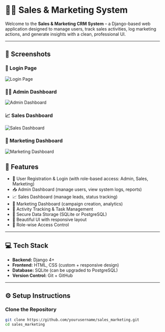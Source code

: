 # 🧑‍💼 Sales & Marketing System

Welcome to the **Sales & Marketing CRM System** – a Django-based web application designed to manage users, track sales activities, log marketing actions, and generate insights with a clean, professional UI.

---

## 📸 Screenshots

### 🔐 Login Page
![Login Page](screenshots/login.png)

### 🧑‍💼 Admin Dashboard
![Admin Dashboard](screenshots/admin_dashboard.png)

### 📈 Sales Dashboard
![Sales Dashboard](screenshots/sales_dashboard.png)

### 📣 Marketing Dashboard
![Marketing Dashboard](screenshots/marketing_dashboard.png)

## 🚀 Features

- 🔐 User Registration & Login (with role-based access: Admin, Sales, Marketing)
- 📥 Admin Dashboard (manage users, view system logs, reports)
- 📈 Sales Dashboard (manage leads, status tracking)
- 📣 Marketing Dashboard (campaign creation, analytics)
- 📅 Activity Tracking & Task Management
- 💾 Secure Data Storage (SQLite or PostgreSQL)
- 🎨 Beautiful UI with responsive layout
- 📂 Role-wise Access Control

---

## 💻 Tech Stack

- **Backend:** Django 4+
- **Frontend:** HTML, CSS (custom + responsive design)
- **Database:** SQLite (can be upgraded to PostgreSQL)
- **Version Control:** Git + GitHub

---

## ⚙️ Setup Instructions

### Clone the Repository

```bash
git clone https://github.com/yourusername/sales_marketing.git
cd sales_marketing
